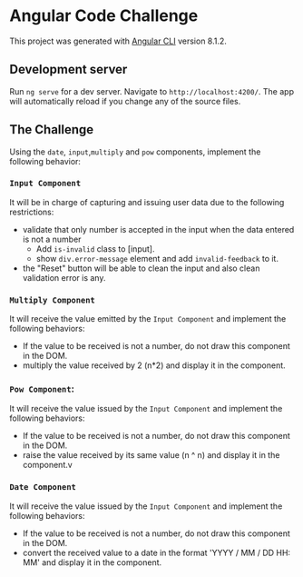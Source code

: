 # Angular Code Challenge

This project was generated with [Angular CLI](https://github.com/angular/angular-cli) version 8.1.2.

## Development server

Run `ng serve` for a dev server. Navigate to `http://localhost:4200/`. The app will automatically reload if you change any of the source files.

## The Challenge
Using the `date`, `input`,`multiply` and `pow` components, implement the following behavior:

### `Input Component`
It will be in charge of capturing and issuing user data due to the following restrictions:
* validate that only number is accepted in the input when the data entered is not a number
  *  Add `is-invalid` class to [input].
  * show `div.error-message` element and add `invalid-feedback` to it.
* the "Reset" button will be able to clean the input and also clean validation error is any.

### `Multiply Component`
It will receive the value emitted by the `Input Component` and implement the following behaviors:
* If the value to be received is not a number, do not draw this component in the DOM.
* multiply the value received by 2 (n*2) and display it in the component.


### `Pow Component`:
It will receive the value issued by the `Input Component` and implement the following behaviors:
* If the value to be received is not a number, do not draw this component in the DOM.
* raise the value received by its same value (n ^ n) and display it in the component.v

### `Date Component`
It will receive the value issued by the `Input Component` and implement the following behaviors:
* If the value to be received is not a number, do not draw this component in the DOM.
* convert the received value to a date in the format 'YYYY / MM / DD HH: MM' and display it in the component.
